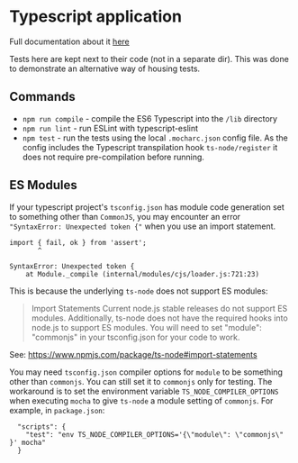 # Typescript application

Full documentation about it [here](https://mochajs.org/#-require-module-r-module)

Tests here are kept next to their code (not in a separate dir). This was done to demonstrate an alternative way of housing tests.

## Commands

- `npm run compile` - compile the ES6 Typescript into the `/lib` directory
- `npm run lint` - run ESLint with typescript-eslint
- `npm test` - run the tests using the local `.mocharc.json` config file. As the config includes the Typescript transpilation hook `ts-node/register` it does not require pre-compilation before running.

## ES Modules

If your typescript project's `tsconfig.json` has module code generation set to something other than `CommonJS`, you may
encounter an error `"SyntaxError: Unexpected token {"` when you use an import statement.

```
import { fail, ok } from 'assert';
       ^

SyntaxError: Unexpected token {
    at Module._compile (internal/modules/cjs/loader.js:721:23)

```

This is because the underlying `ts-node` does not support ES modules:


 > Import Statements
 > Current node.js stable releases do not support ES modules. Additionally, ts-node does not have the required hooks into node.js to support ES modules. You will need to set "module": "commonjs" in your tsconfig.json for your code to work.

See: https://www.npmjs.com/package/ts-node#import-statements

You may need `tsconfig.json` compiler options for `module` to be something other than `commonjs`. You can still set it to
`commonjs` only for testing. The workaround is to set the environment variable `TS_NODE_COMPILER_OPTIONS` when executing
`mocha` to give `ts-node` a module setting of `commonjs`. For example, in `package.json`:

```
  "scripts": {
    "test": "env TS_NODE_COMPILER_OPTIONS='{\"module\": \"commonjs\" }' mocha"
  }
```


